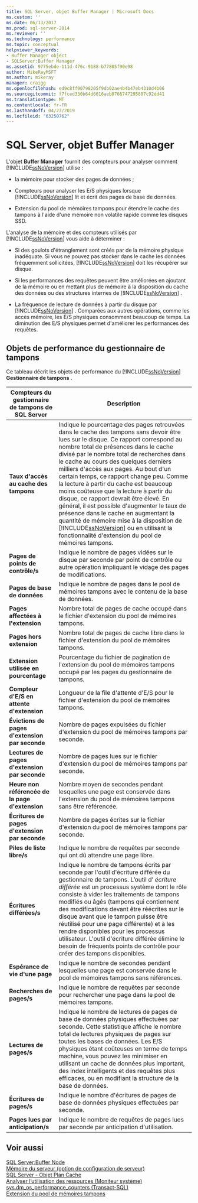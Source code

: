 ```yaml
---
title: SQL Server, objet Buffer Manager | Microsoft Docs
ms.custom: ''
ms.date: 06/13/2017
ms.prod: sql-server-2014
ms.reviewer: ''
ms.technology: performance
ms.topic: conceptual
helpviewer_keywords:
- Buffer Manager object
- SQLServer:Buffer Manager
ms.assetid: 9775ebde-111d-476c-9188-b77805f90e98
author: MikeRayMSFT
ms.author: mikeray
manager: craigg
ms.openlocfilehash: ed9c8ff90798205f9db02ae4b4b47eb4310d4b06
ms.sourcegitcommit: f7fced330b64d6616aeb8766747295807c92dd41
ms.translationtype: MT
ms.contentlocale: fr-FR
ms.lasthandoff: 04/23/2019
ms.locfileid: "63250762"
---
```

# <a name="sql-server-buffer-manager-object"></a>SQL Server, objet Buffer Manager
  L'objet **Buffer Manager** fournit des compteurs pour analyser comment [!INCLUDE[ssNoVersion](../../includes/ssnoversion-md.md)] utilise :  
  
-   la mémoire pour stocker des pages de données ;  
  
-   Compteurs pour analyser les E/S physiques lorsque [!INCLUDE[ssNoVersion](../../includes/ssnoversion-md.md)] lit et écrit des pages de base de données.  
  
-   Extension du pool de mémoires tampons pour étendre le cache des tampons à l'aide d'une mémoire non volatile rapide comme les disques SSD.  
  
 L'analyse de la mémoire et des compteurs utilisés par [!INCLUDE[ssNoVersion](../../includes/ssnoversion-md.md)] vous aide à déterminer :  
  
-   Si des goulots d'étranglement sont créés par de la mémoire physique inadéquate. Si vous ne pouvez pas stocker dans le cache les données fréquemment sollicitées, [!INCLUDE[ssNoVersion](../../includes/ssnoversion-md.md)] doit les récupérer sur disque.  
  
-   Si les performances des requêtes peuvent être améliorées en ajoutant de la mémoire ou en mettant plus de mémoire à la disposition du cache des données ou des structures internes de [!INCLUDE[ssNoVersion](../../includes/ssnoversion-md.md)] .  
  
-   La fréquence de lecture de données à partir du disque par [!INCLUDE[ssNoVersion](../../includes/ssnoversion-md.md)] . Comparées aux autres opérations, comme les accès mémoire, les E/S physiques consomment beaucoup de temps. La diminution des E/S physiques permet d'améliorer les performances des requêtes.  
  
## <a name="buffer-manager-performance-objects"></a>Objets de performance du gestionnaire de tampons  
 Ce tableau décrit les objets de performance du [!INCLUDE[ssNoVersion](../../includes/ssnoversion-md.md)] **Gestionnaire de tampons** .  
  
|Compteurs du gestionnaire de tampons de SQL Server|Description|  
|----------------------------------------|-----------------|  
|**Taux d'accès au cache des tampons**|Indique le pourcentage des pages retrouvées dans le cache des tampons sans devoir être lues sur le disque. Ce rapport correspond au nombre total de présences dans le cache divisé par le nombre total de recherches dans le cache au cours des quelques derniers milliers d'accès aux pages. Au bout d'un certain temps, ce rapport change peu. Comme la lecture à partir du cache est beaucoup moins coûteuse que la lecture à partir du disque, ce rapport devrait être élevé. En général, il est possible d'augmenter le taux de présence dans le cache en augmentant la quantité de mémoire mise à la disposition de [!INCLUDE[ssNoVersion](../../includes/ssnoversion-md.md)] ou en utilisant la fonctionnalité d'extension du pool de mémoires tampons.|  
|**Pages de points de contrôle/s**|Indique le nombre de pages vidées sur le disque par seconde par point de contrôle ou autre opération impliquant le vidage des pages de modifications.|  
|**Pages de base de données**|Indique le nombre de pages dans le pool de mémoires tampons avec le contenu de la base de données.|  
|**Pages affectées à l'extension**|Nombre total de pages de cache occupé dans le fichier d'extension du pool de mémoires tampons.|  
|**Pages hors extension**|Nombre total de pages de cache libre dans le fichier d'extension du pool de mémoires tampons.|  
|**Extension utilisée en pourcentage**|Pourcentage du fichier de pagination de l'extension du pool de mémoires tampons occupé par les pages du gestionnaire de tampons.|  
|**Compteur d'E/S en attente d'extension**|Longueur de la file d'attente d'E/S pour le fichier d'extension du pool de mémoires tampons.|  
|**Évictions de pages d'extension par seconde**|Nombre de pages expulsées du fichier d'extension du pool de mémoires tampons par seconde.|  
|**Lectures de pages d'extension par seconde**|Nombre de pages lues sur le fichier d'extension du pool de mémoires tampons par seconde.|  
|**Heure non référencée de la page d'extension**|Nombre moyen de secondes pendant lesquelles une page est conservée dans l'extension du pool de mémoires tampons sans être référencée.|  
|**Écritures de pages d'extension par seconde**|Nombre de pages écrites sur le fichier d'extension du pool de mémoires tampons par seconde.|  
|**Piles de liste libre/s**|Indique le nombre de requêtes par seconde qui ont dû attendre une page libre.|  
|**Écritures différées/s**|Indique le nombre de tampons écrits par seconde par l'outil d'écriture différée du gestionnaire de tampons. L’outil d’ *écriture différée* est un processus système dont le rôle consiste à vider les traitements de tampons modifiés ou âgés (tampons qui contiennent des modifications devant être réécrites sur le disque avant que le tampon puisse être réutilisé pour une page différente) et à les rendre disponibles pour les processus utilisateur. L'outil d'écriture différée élimine le besoin de fréquents points de contrôle pour créer des tampons disponibles.|  
|**Espérance de vie d'une page**|Indique le nombre de secondes pendant lesquelles une page est conservée dans le pool de mémoires tampons sans références.|  
|**Recherches de pages/s**|Indique le nombre de requêtes par seconde pour rechercher une page dans le pool de mémoires tampons.|  
|**Lectures de pages/s**|Indique le nombre de lectures de pages de base de données physiques effectuées par seconde. Cette statistique affiche le nombre total de lectures physiques de pages sur toutes les bases de données. Les E/S physiques étant coûteuses en terme de temps machine, vous pouvez les minimiser en utilisant un cache de données plus important, des index intelligents et des requêtes plus efficaces, ou en modifiant la structure de la base de données.|  
|**Écritures de pages/s**|Indique le nombre d'écritures de pages de base de données physiques effectuées par seconde.|  
|**Pages lues par anticipation/s**|Indique le nombre de requêtes de pages lues par seconde par anticipation d'utilisation.|  
  
## <a name="see-also"></a>Voir aussi  
 [SQL Server:Buffer Node](sql-server-buffer-node.md)   
 [Mémoire du serveur (option de configuration de serveur)](../../database-engine/configure-windows/server-memory-server-configuration-options.md)   
 [SQL Server - Objet Plan Cache](sql-server-plan-cache-object.md)   
 [Analyser l’utilisation des ressources &#40;Moniteur système&#41;](monitor-resource-usage-system-monitor.md)   
 [sys.dm_os_performance_counters &#40;Transact-SQL&#41;](/sql/relational-databases/system-dynamic-management-views/sys-dm-os-performance-counters-transact-sql)   
 [Extension du pool de mémoires tampons](../../database-engine/configure-windows/buffer-pool-extension.md)  
  
  
